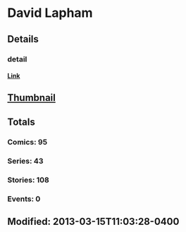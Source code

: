 # David  Lapham 
## Details
### detail
#### [Link](http://marvel.com/comics/creators/1227/david_lapham?utm_campaign=apiRef&utm_source=225578a89fc76f3d20fbffda5d17a88d)
## [Thumbnail](http://i.annihil.us/u/prod/marvel/i/mg/b/40/image_not_available.jpg)
## Totals
### Comics: 95
### Series: 43
### Stories: 108
### Events: 0
## Modified: 2013-03-15T11:03:28-0400